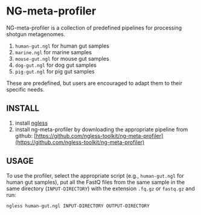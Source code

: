 # NG-meta-profiler

NG-meta-profiler is a collection of predefined pipelines for processing shotgun
metagenomes.

1. `human-gut.ngl` for human gut samples
2. `marine.ngl` for marine samples
3. `mouse-gut.ngl` for mouse gut samples
4. `dog-gut.ngl` for dog gut samples
5. `pig-gut.ngl` for pig gut samples

These are predefined, but users are encouraged to adapt them to their specific
needs.

## INSTALL

1. install [ngless](install.html)
2. install ng-meta-profiler by downloading the appropriate pipeline from github:
   [https://github.com/ngless-toolkit/ng-meta-profiler](https://github.com/ngless-toolkit/ng-meta-profiler)

## USAGE

To use the profiler, select the appropriate script (e.g., `human-gut.ngl`
for human gut samples), put all the FastQ files from the same sample in the
same directory (`INPUT-DIRECTORY`) with the extension `.fq.gz` or `fastq.gz`
and run:

    ngless human-gut.ngl INPUT-DIRECTORY OUTPUT-DIRECTORY


